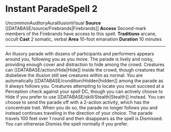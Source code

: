 ﻿---
actions: '[two-actions]'
area: 10-foot emanation
bloodline: null
component:
- Somatic
- Verbal
cost: null
deity: null
domain: null
duration: 10 minutes
element: null
heighten: null
heighten_level: '2'
id: '1288'
lesson: null
level: '2'
mystery: null
name: Instant Parade
patron_theme: null
range: null
rarity: Uncommon
requirement: null
rus_type_level: null
saving_throw: null
school: Illusion
source: '[[DATABASE/source/Firebrands|Firebrands]]'
target: null
tradition:
- Arcane
- Occult
trait:
- '[[DATABASE/trait/Auditory|Auditory]]'
- '[[DATABASE/trait/Aura|Aura]]'
- '[[DATABASE/trait/Illusion|Illusion]]'
- '[[DATABASE/trait/Uncommon|Uncommon]]'
- '[[DATABASE/trait/Visual|Visual]]'
trigger: null
type: Spell

---
# Instant Parade<span class="item-type">Spell 2</span>

<span class="trait-uncommon item-trait">Uncommon</span><span class="item-trait">Auditory</span><span class="item-trait">Aura</span><span class="item-trait">Illusion</span><span class="item-trait">Visual</span>
**Source** [[DATABASE/source/Firebrands|Firebrands]]
**Access** Second-mark members of the Firebrands have access to this spell.
**Traditions** arcane, occult
**Cast** <span class="action-icon">2</span> somatic, verbal
**Area** 10-foot emanation
**Duration** 10 minutes

---
An illusory parade with dozens of participants and performers appears around you, following you as you move. The parade is lively and noisy, providing enough cover and distraction to hide among the crowd. Creatures can [[DATABASE/action/Hide|Hide]] inside the crowd, though creatures that disbelieve the illusion still see creatures within as normal. You are automatically [[DATABASE/condition/Hidden|hidden]] among the parade as it always follows you. Creatures attempting to locate you must succeed at a Perception check against your spell DC, though you can actively choose to Hide if you prefer to use [[DATABASE/skill/Stealth|Stealth]] instead.
 You can choose to send the parade off with a 2-action activity, which has the concentrate trait. When you do so, the parade no longer follows you and instead continues traveling in the direction of your choice. The parade travels 100 feet over 1 round and then disappears as the spell is Dismissed. You can otherwise Dismiss the spell normally if you prefer.